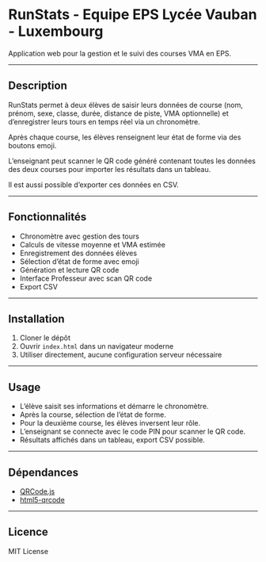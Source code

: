 # RunStats - Equipe EPS Lycée Vauban - Luxembourg

Application web pour la gestion et le suivi des courses VMA en EPS.

---

## Description

RunStats permet à deux élèves de saisir leurs données de course (nom, prénom, sexe, classe, durée, distance de piste, VMA optionnelle) et d’enregistrer leurs tours en temps réel via un chronomètre.

Après chaque course, les élèves renseignent leur état de forme via des boutons emoji.

L’enseignant peut scanner le QR code généré contenant toutes les données des deux courses pour importer les résultats dans un tableau.

Il est aussi possible d’exporter ces données en CSV.

---

## Fonctionnalités

- Chronomètre avec gestion des tours
- Calculs de vitesse moyenne et VMA estimée
- Enregistrement des données élèves
- Sélection d’état de forme avec emoji
- Génération et lecture QR code
- Interface Professeur avec scan QR code
- Export CSV

---

## Installation

1. Cloner le dépôt
2. Ouvrir `index.html` dans un navigateur moderne
3. Utiliser directement, aucune configuration serveur nécessaire

---

## Usage

- L’élève saisit ses informations et démarre le chronomètre.
- Après la course, sélection de l’état de forme.
- Pour la deuxième course, les élèves inversent leur rôle.
- L’enseignant se connecte avec le code PIN pour scanner le QR code.
- Résultats affichés dans un tableau, export CSV possible.

---

## Dépendances

- [QRCode.js](https://davidshimjs.github.io/qrcodejs/)
- [html5-qrcode](https://github.com/mebjas/html5-qrcode)

---

## Licence

MIT License
